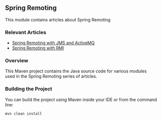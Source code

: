 ## Spring Remoting

This module contains articles about Spring Remoting

### Relevant Articles
- [Spring Remoting with JMS and ActiveMQ](https://www.baeldung.com/spring-remoting-jms)
- [Spring Remoting with RMI](https://www.baeldung.com/spring-remoting-rmi)

### Overview
This Maven project contains the Java source code for various modules used in the Spring Remoting series of articles.

### Building the Project
You can build the project using Maven inside your IDE or from the command line:
```
mvn clean install
```
